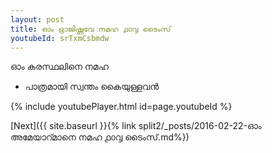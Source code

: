 ```yaml
---
layout: post
title: ഓം ഭ്രാജിഷ്ണവേ നമഹ ൧൦൮ ടൈംസ്
youtubeId: srTxmCsbmdw
---
```

 
 
 ഓം കരസ്ഥലിനെ നമഹ 
 
 -  പാത്രമായി സ്വന്തം കൈയുള്ളവൻ 
 
  
 
  
 
 
 
 
 
 


{% include youtubePlayer.html id=page.youtubeId %}
 
[Next]({{ site.baseurl }}{% link  split2/_posts/2016-02-22-ഓം അമേയാറ്മാനെ നമഹ ൧൦൮ ടൈംസ്.md%})
 
